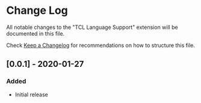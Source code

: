# Change Log

All notable changes to the "TCL Language Support" extension will be documented in this file.

Check [Keep a Changelog](http://keepachangelog.com/) for recommendations on how to structure this file.

## [0.0.1] - 2020-01-27
### Added
 * Initial release
